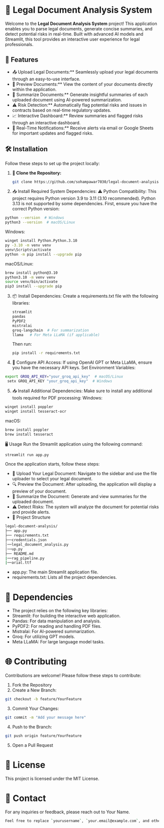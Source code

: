 # 📄 Legal Document Analysis System

Welcome to the **Legal Document Analysis System** project! This application enables you to parse legal documents, generate concise summaries, and detect potential risks in real-time. Built with advanced AI models and Streamlit, this tool provides an interactive user experience for legal professionals.

## 🚀 Features

- 📤 Upload Legal Documents:** Seamlessly upload your legal documents through an easy-to-use interface.
- 👀 Preview Documents:** View the content of your documents directly within the application.
- 📝 Summarize Documents:** Generate insightful summaries of each uploaded document using AI-powered summarization.
- ⚠️ Risk Detection:** Automatically flag potential risks and issues in contracts based on real-time regulatory updates.
- 📈 Interactive Dashboard:** Review summaries and flagged risks through an interactive dashboard.
- 🔔 Real-Time Notifications:** Receive alerts via email or Google Sheets for important updates and flagged risks.

## 🛠️ Installation

Follow these steps to set up the project locally:

1. **🔀 Clone the Repository:**
   ```bash
   git clone https://github.com/sohampawar7030/legal-document-analysis.git
   ```
2. 📥 Install Required System Dependencies:
⚠️ Python Compatibility: This project requires Python version 3.9 to 3.11 (3.10 recommended). Python 3.13 is not supported by some dependencies.
First, ensure you have the correct Python version:
```bash
python --version  # Windows
python3 --version  # macOS/Linux
```
Windows:
```bash
winget install Python.Python.3.10
py -3.10 -m venv venv
venv\Scripts\activate
python -m pip install --upgrade pip
```
macOS/Linux:
```bash
brew install python@3.10
python3.10 -m venv venv
source venv/bin/activate
pip3 install --upgrade pip
```
3. 📦 Install Dependencies: Create a requirements.txt file with the following libraries:
   ```bash
   streamlit
   pandas
   PyPDF2
   mistralai
   groq-langchain  # For summarization
   llama   # For Meta LLaMA (if applicable)
   ```
   Then run:
   ```bash
   pip install -r requirements.txt
   ```
 4.  🔑 Configure API Access: If using OpenAI GPT or Meta LLaMA, ensure you have the necessary API keys. Set Environment Variables:

```bash
export GROQ_API_KEY="your_groq_api_key"  # macOS/Linux
 setx GROQ_API_KEY "your_groq_api_key"  # Windows
```
5. 📥 Install Additional Dependencies:
   Make sure to install any additional tools required for PDF processing:
Windows:
```bash
winget install poppler
winget install tesseract-ocr
```
macOS:
```bash
brew install poppler
brew install tesseract
```
🖥️ Usage
Run the Streamlit application using the following command:
```bash
streamlit run app.py
```
Once the application starts, follow these steps:

- 📂 Upload Your Legal Document:
Navigate to the sidebar and use the file uploader to select your legal document.
- 🔍 Preview the Document:
After uploading, the application will display a preview of your document.
- 📝 Summarize the Document:
Generate and view summaries for the uploaded document.
- ⚠️ Detect Risks:
The system will analyze the document for potential risks and provide alerts.
- 📁 Project Structure
```bash
legal-document-analysis/
├── app.py           
├── requirements.txt            
├──credentials.json
│──legal_document_analysis.py      
│──up.py      
├── README.md
|──rag_pipeline.py         
|──arial.ttf
```
- app.py: The main Streamlit application file.
- requirements.txt: Lists all the project dependencies.
 # 🧰 Dependencies
- The project relies on the following key libraries:
- Streamlit: For building the interactive web application.
- Pandas: For data manipulation and analysis.
- PyPDF2: For reading and handling PDF files.
- Mistralai: For AI-powered summarization.
- Groq: For utilizing GPT models.
- Meta LLaMA: For large language model tasks.
# 🌐 Contributing
Contributions are welcome! Please follow these steps to contribute:

1. Fork the Repository
2. Create a New Branch:
```bash
git checkout -b feature/YourFeature
```
3. Commit Your Changes:
```bash
git commit -m "Add your message here"
```
4. Push to the Branch:
```bash
git push origin feature/YourFeature
```
5. Open a Pull Request
# 📝 License
This project is licensed under the MIT License.

# 📧 Contact
For any inquiries or feedback, please reach out to Your Name.
```bash
Feel free to replace `yourusername`, `your.email@example.com`, and other placeholders with the appropriate information specific to your project.
```
